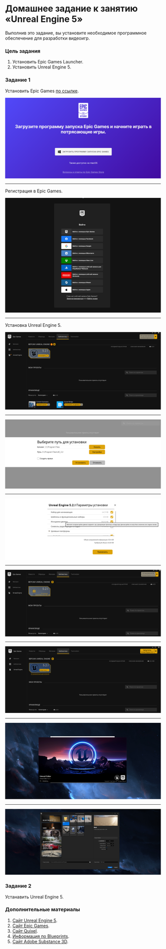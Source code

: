 # Домашнее задание к занятию «Unreal Engine 5»

Выполнив это задание, вы установите необходимое программное обеспечение для разработки видеоигр.

### Цель задания

1. Установить Epic Games Launcher.
2. Установить Unreal Engine 5.

### Задание 1

Установить Epic Games [по ссылке](https://store.epicgames.com/ru/download).

![UE5_install (1).png](/01/images/UE5_install%20(1).png)

---

Регистрация в Epic Games.

![UE5_install (2).png](/01/images/UE5_install%20(2).png)

---

Установка Unreal Engine 5.

![UE5_install (3).png](/01/images/UE5_install%20(3).png)

---

![UE5_install (4).png](/01/images/UE5_install%20(4).png)

---

![UE5_install (5).png](/01/images/UE5_install%20(5).png)

---

![UE5_install (6).png](/01/images/UE5_install%20(6).png)

---

![UE5_install (7).png](/01/images/UE5_install%20(7).png)

---

![UE5_install (8).png](/01/images/UE5_install%20(8).png)

---

![UE5_install (9).png](/01/images/UE5_install%20(9).png)

### Задание 2

Устанавить Unreal Engine 5.

### Дополнительные материалы

1. [Сайт Unreal Engine 5](https://www.unrealengine.com/en-US/).
2. [Сайт Epic Games](https://www.epicgames.com/site/ru/home?sessionInvalidated=true).
3. [Сайт Quixel](https://quixel.com/).
4. [Информация по Blueprints](https://docs.unrealengine.com/5.0/en-US/blueprints-visual-scripting-in-unreal-engine/).
5. [Сайт Adobe Substance 3D](https://www.adobe.com/ru/products/substance3d-painter.html).
